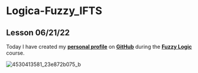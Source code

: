 # Logica-Fuzzy_IFTS
## Lesson 06/21/22
Today I have created my [**personal profile**](https://github.com/jonatas89) on [**GitHub**](https://github.com/) during the [**Fuzzy Logic**](https://en.wikipedia.org/wiki/Fuzzy_logic) course.

![4530413581_23e872b075_b](https://user-images.githubusercontent.com/64214990/174819380-5dc61f24-9b11-4549-b943-f63e240d6936.jpg)

